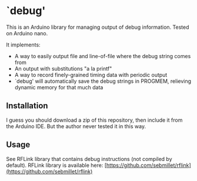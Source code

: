 `debug'
=======

This is an Arduino library for managing output of debug information.
Tested on Arduino nano.

It implements:
  - A way to easily output file and line-of-file where the debug string comes
    from
  - An output with substitutions "a la printf"
  - A way to record finely-grained timing data with periodic output
  - `debug' will automatically save the debug strings in PROGMEM, relieving
    dynamic memory for that much data


Installation
------------

I guess you should download a zip of this repository, then include it from the
Arduino IDE.
But the author never tested it in this way.


Usage
-----

See RFLink library that contains debug instructions (not compiled by default).
RFLink library is available here:
[https://github.com/sebmillet/rflink](https://github.com/sebmillet/rflink)

